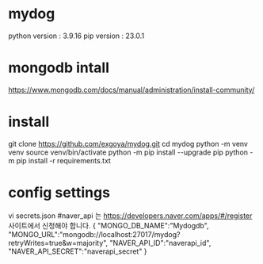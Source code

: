 # mydog

python version : 3.9.16
pip version : 23.0.1

# mongodb intall
https://www.mongodb.com/docs/manual/administration/install-community/

# install
git clone https://github.com/exgoya/mydog.git
cd mydog
python -m venv venv
source venv/bin/activate
python -m pip install --upgrade pip
python -m pip install -r requirements.txt         

# config settings
vi secrets.json #naver_api 는 https://developers.naver.com/apps/#/register 사이트에서 신청해야 합니다.
{
"MONGO_DB_NAME":"Mydogdb",
"MONGO_URL":"mongodb://localhost:27017/mydog?retryWrites=true&w=majority",
"NAVER_API_ID":"naverapi_id",
"NAVER_API_SECRET":"naverapi_secret"
}

